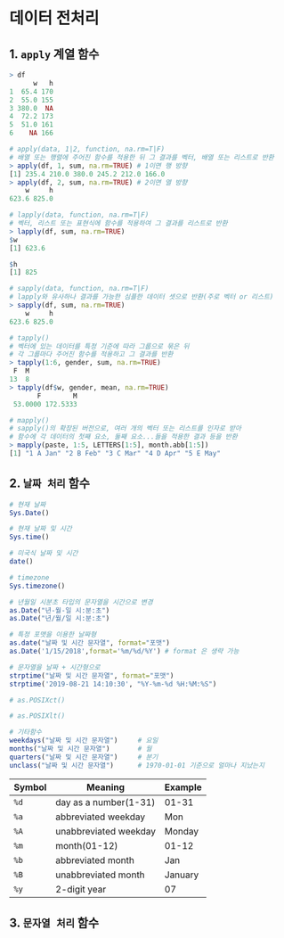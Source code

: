 # 데이터 전처리

## 1. `apply` 계열 함수

```R
> df
      w   h
1  65.4 170
2  55.0 155
3 380.0  NA
4  72.2 173
5  51.0 161
6    NA 166

# apply(data, 1|2, function, na.rm=T|F)
# 배열 또는 행렬에 주어진 함수를 적용한 뒤 그 결과를 벡터, 배열 또는 리스트로 반환
> apply(df, 1, sum, na.rm=TRUE) # 1이면 행 방향
[1] 235.4 210.0 380.0 245.2 212.0 166.0
> apply(df, 2, sum, na.rm=TRUE) # 2이면 열 방향
    w     h 
623.6 825.0 

# lapply(data, function, na.rm=T|F)
# 벡터, 리스트 또는 표현식에 함수를 적용하여 그 결과를 리스트로 반환
> lapply(df, sum, na.rm=TRUE)
$w
[1] 623.6

$h
[1] 825

# sapply(data, function, na.rm=T|F)
# lapply와 유사하나 결과를 가능한 심플한 데이터 셋으로 반환(주로 벡터 or 리스트)
> sapply(df, sum, na.rm=TRUE)
    w     h 
623.6 825.0 

# tapply()
# 벡터에 있는 데이터를 특정 기준에 따라 그룹으로 묶은 뒤
# 각 그룹마다 주어진 함수를 적용하고 그 결과를 반환
> tapply(1:6, gender, sum, na.rm=TRUE)
 F  M 
13  8 
> tapply(df$w, gender, mean, na.rm=TRUE)
       F        M 
 53.0000 172.5333 

# mapply()
# sapply()의 확장된 버전으로, 여러 개의 벡터 또는 리스트를 인자로 받아
# 함수에 각 데이터의 첫째 요소, 둘째 요소...들을 적용한 결과 등을 반환
> mapply(paste, 1:5, LETTERS[1:5], month.abb[1:5])
[1] "1 A Jan" "2 B Feb" "3 C Mar" "4 D Apr" "5 E May"
```



## 2. `날짜 처리` 함수

```R
# 현재 날짜
Sys.Date()

# 현재 날짜 및 시간
Sys.time()

# 미국식 날짜 및 시간
date()

# timezone
Sys.timezone()

# 년월일 시분초 타입의 문자열을 시간으로 변경
as.Date("년-월-일 시:분:초")
as.Date("년/월/일 시:분:초")

# 특정 포맷을 이용한 날짜형
as.date("날짜 및 시간 문자열", format="포맷")
as.Date('1/15/2018',format='%m/%d/%Y') # format 은 생략 가능

# 문자열을 날짜 + 시간형으로
strptime("날짜 및 시간 문자열", format="포맷")
strptime('2019-08-21 14:10:30', "%Y-%m-%d %H:%M:%S")

# as.POSIXct()

# as.POSIXlt()

# 기타함수
weekdays("날짜 및 시간 문자열")		# 요일
months("날짜 및 시간 문자열")		# 월
quarters("날짜 및 시간 문자열")		# 분기
unclass("날짜 및 시간 문자열")		# 1970-01-01 기준으로 얼마나 지났는지

```

| Symbol | Meaning               | Example |
| ------ | --------------------- | ------- |
| `%d`   | day as a number(1-31) | 01-31   |
| `%a`   | abbreviated weekday   | Mon     |
| `%A`   | unabbreviated weekday | Monday  |
| `%m`   | month(01-12)          | 01-12   |
| `%b`   | abbreviated month     | Jan     |
| `%B`   | unabbreviated month   | January |
| `%y`   | 2-digit year          | 07      |



## 3. `문자열 처리` 함수

```R

```

